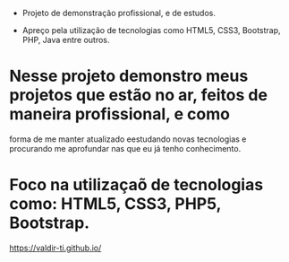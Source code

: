 * Projeto de demonstração profissional, e de estudos.

* Apreço pela utilização de tecnologias como HTML5, CSS3, Bootstrap, PHP, Java entre outros.

# Nesse projeto demonstro meus projetos que estão no ar, feitos de maneira profissional, e como
  forma de me manter atualizado eestudando novas tecnologias e procurando me aprofundar nas que
  eu já tenho conhecimento.

# Foco na utilizaçaõ de tecnologias como: HTML5, CSS3, PHP5, Bootstrap.

https://valdir-ti.github.io/

